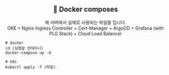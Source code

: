 <div align=center>

## 🚀 Docker composes

제 서버에서 실제로 사용되는 파일들 입니다.  
OKE + Nginx Ingress Controller + Cert-Manager + ArgoCD + Grafana (with PLG Stack) + Cloud Load Balancer

</div>


```shell
# docker
cd (실행할 컨테이너)
docker-compose up -d

# k8s
kubectl apply -f (파일)
```
